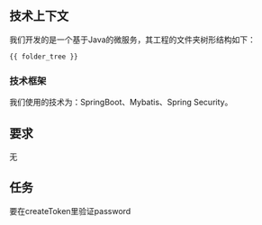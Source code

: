 ## 技术上下文

我们开发的是一个基于Java的微服务，其工程的文件夹树形结构如下：

```
{{ folder_tree }}
```

### 技术框架

我们使用的技术为：SpringBoot、Mybatis、Spring Security。

## 要求

无

## 任务

要在createToken里验证password